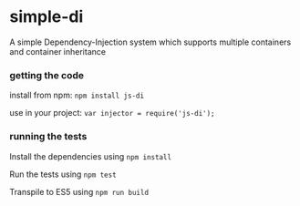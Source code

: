 # simple-di
A simple Dependency-Injection system which supports multiple containers and container inheritance

### getting the code
install from npm: `npm install js-di`

use in your project: `var injector = require('js-di');`

### running the tests
Install the dependencies using `npm install`

Run the tests using `npm test`

Transpile to ES5 using `npm run build`
